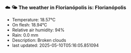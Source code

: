 ### ☁️ 🌤️  The weather in Florianópolis is: Florianópolis

- Temperature: 18.57°C
- On flesh: 18.94°C
- Relative air humidity: 94%
- Rain: 0.0 mm
- Description: Broken clouds
- last updated: 2025-05-10T05:16:05.851094
